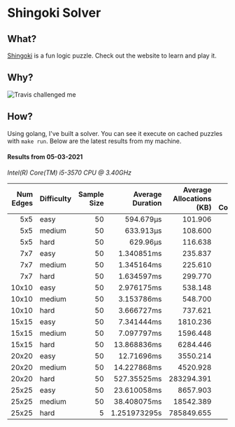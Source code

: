 # Shingoki Solver

## What?
[Shingoki](https://www.puzzle-shingoki.com) is a fun logic puzzle. Check out the website to learn and play it.

## Why?

![Travis challenged me](https://user-images.githubusercontent.com/23204038/112846696-f1f1fb00-906b-11eb-9693-3130ce4e78d7.png)

## How?

Using golang, I've built a solver. You can see it execute on cached puzzles with `make run`. Below are the latest results from my machine.

</startResults>

#### Results from 05-03-2021

_Intel(R) Core(TM) i5-3570 CPU @ 3.40GHz_

|Num Edges|Difficulty|Sample Size|Average Duration|Average Allocations (KB)|Average Garbage Collections|Average GC Pause|
|-:|-|-:|-:|-:|-:|-:|
|5x5|easy|50|594.679µs|101.906|0.00|0s|
|5x5|medium|50|633.913µs|108.600|0.00|0s|
|5x5|hard|50|629.96µs|116.638|0.00|0s|
|7x7|easy|50|1.340851ms|235.837|0.00|0s|
|7x7|medium|50|1.345164ms|225.610|0.00|0s|
|7x7|hard|50|1.634597ms|299.770|0.00|0s|
|10x10|easy|50|2.976175ms|538.148|0.00|0s|
|10x10|medium|50|3.153786ms|548.700|0.00|0s|
|10x10|hard|50|3.666727ms|737.621|0.00|0s|
|15x15|easy|50|7.341444ms|1810.236|0.00|0s|
|15x15|medium|50|7.097797ms|1596.448|0.00|0s|
|15x15|hard|50|13.868836ms|6284.446|0.12|6.241µs|
|20x20|easy|50|12.71696ms|3550.214|0.00|0s|
|20x20|medium|50|14.227868ms|4520.928|0.06|2.999µs|
|20x20|hard|50|527.35525ms|283294.391|6.18|611.466µs|
|25x25|easy|50|23.610058ms|8657.903|0.04|2.906µs|
|25x25|medium|50|38.408075ms|18542.389|0.40|26.195µs|
|25x25|hard|5|1.251973295s|785849.655|53.60|4.208929ms|
